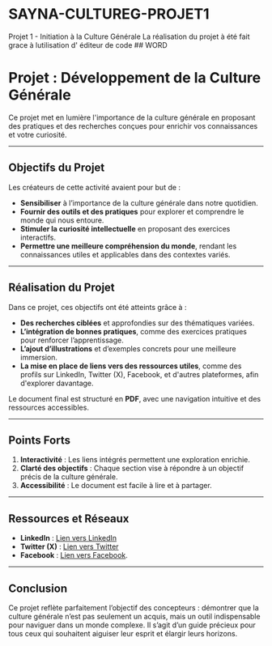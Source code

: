 # SAYNA-CULTUREG-PROJET1
Projet 1 - Initiation à la  Culture Générale
La réalisation du projet à été fait grace à lutilisation d' éditeur de code ## WORD

# Projet : Développement de la Culture Générale  

Ce projet met en lumière l'importance de la culture générale en proposant des pratiques et des recherches conçues pour enrichir vos connaissances et votre curiosité.  

---

## Objectifs du Projet  

Les créateurs de cette activité avaient pour but de :  
- **Sensibiliser** à l’importance de la culture générale dans notre quotidien.  
- **Fournir des outils et des pratiques** pour explorer et comprendre le monde qui nous entoure.  
- **Stimuler la curiosité intellectuelle** en proposant des exercices interactifs.  
- **Permettre une meilleure compréhension du monde**, rendant les connaissances utiles et applicables dans des contextes variés.  

---

## Réalisation du Projet  

Dans ce projet, ces objectifs ont été atteints grâce à :  
- **Des recherches ciblées** et approfondies sur des thématiques variées.  
- **L’intégration de bonnes pratiques**, comme des exercices pratiques pour renforcer l’apprentissage.  
- **L’ajout d’illustrations** et d’exemples concrets pour une meilleure immersion.  
- **La mise en place de liens vers des ressources utiles**, comme des profils sur LinkedIn, Twitter (X), Facebook, et d'autres plateformes, afin d'explorer davantage.  

Le document final est structuré en **PDF**, avec une navigation intuitive et des ressources accessibles.  

---

## Points Forts  

1. **Interactivité** : Les liens intégrés permettent une exploration enrichie.  
2. **Clarté des objectifs** : Chaque section vise à répondre à un objectif précis de la culture générale.  
3. **Accessibilité** : Le document est facile à lire et à partager.  

---

## Ressources et Réseaux  

- **LinkedIn** : [Lien vers LinkedIn](http://www.linkedin.com/in/k2vln)
- **Twitter (X)** : [Lien vers Twitter](https://x.com/K2VlN)  
- **Facebook** : [Lien vers Facebook](https://www.facebook.com/profile.php?id=100081951890712).  

---

## Conclusion  

Ce projet reflète parfaitement l’objectif des concepteurs : démontrer que la culture générale n’est pas seulement un acquis, mais un outil indispensable pour naviguer dans un monde complexe. Il s’agit d’un guide précieux pour tous ceux qui souhaitent aiguiser leur esprit et élargir leurs horizons.  

